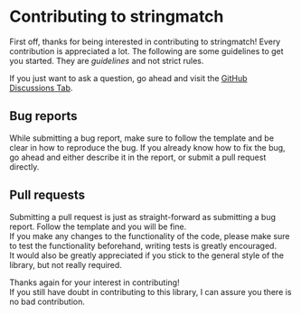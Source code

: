 # Contributing to stringmatch

First off, thanks for being interested in contributing to stringmatch! Every contribution is appreciated a lot. The following are some guidelines to get you started. They are *guidelines* and not strict rules.

If you just want to ask a question, go ahead and visit the [GitHub Discussions Tab](https://github.com/atomflunder/stringmatch/discussions).

## Bug reports

While submitting a bug report, make sure to follow the template and be clear in how to reproduce the bug. If you already know how to fix the bug, go ahead and either describe it in the report, or submit a pull request directly.

## Pull requests

Submitting a pull request is just as straight-forward as submitting a bug report. Follow the template and you will be fine.   
If you make any changes to the functionality of the code, please make sure to test the functionality beforehand, writing tests is greatly encouraged.  
It would also be greatly appreciated if you stick to the general style of the library, but not really required.

Thanks again for your interest in contributing!  
If you still have doubt in contributing to this library, I can assure you there is no bad contribution.
